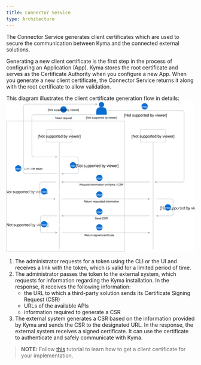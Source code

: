 ```yaml
---
title: Connector Service
type: Architecture
---
```


The Connector Service generates client certificates which are used to secure the communication between Kyma and the connected external solutions.        

Generating a new client certificate is the first step in the process of configuring an Application (App). Kyma stores the root certificate and serves as the Certificate Authority when you configure a new App. When you generate a new client certificate, the Connector Service returns it along with the root certificate to allow validation.  

This diagram illustrates the client certificate generation flow in details:
![Client certificate generation operation flow](./assets/002-automatic-configuration.svg)

1. The administrator requests for a token using the CLI or the UI and receives a link with the token, which is valid for a limited period of time.
2. The administrator passes the token to the external system, which requests for information regarding the Kyma installation. In the response, it receives the following information:
    - the URL to which a third-party solution sends its Certificate Signing Request (CSR)
    - URLs of the available APIs
    - information required to generate a CSR
3. The external system generates a CSR based on the information provided by Kyma and sends the CSR to the designated URL. In the response, the external system receives a signed certificate. It can use the certificate to authenticate and safely communicate with Kyma.

>**NOTE:** Follow [this](#tutorials-get-the-client-certificate) tutorial to learn how to get a client certificate for your implementation.
